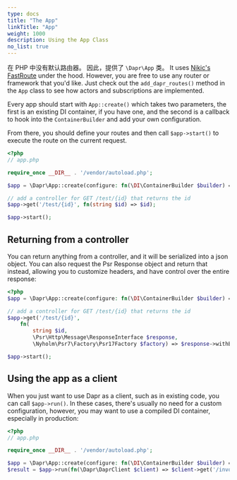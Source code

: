 ```yaml
---
type: docs
title: "The App"
linkTitle: "App"
weight: 1000
description: Using the App Class
no_list: true
---
```


在 PHP 中没有默认路由器。 因此，提供了 `\Dapr\App` 类。 It uses [Nikic's FastRoute](https://github.com/nikic/FastRoute) under the hood. However, you are free to use any router or framework that you'd like. Just check out the `add_dapr_routes()` method in the `App` class to see how actors and subscriptions are implemented.

Every app should start with `App::create()` which takes two parameters, the first is an existing DI container, if you have one, and the second is a callback to hook into the `ContainerBuilder` and add your own configuration.

From there, you should define your routes and then call `$app->start()` to execute the route on the current request.


```php
<?php
// app.php

require_once __DIR__ . '/vendor/autoload.php';

$app = \Dapr\App::create(configure: fn(\DI\ContainerBuilder $builder) => $builder->addDefinitions('config.php'));

// add a controller for GET /test/{id} that returns the id
$app->get('/test/{id}', fn(string $id) => $id);

$app->start();
```

## Returning from a controller

You can return anything from a controller, and it will be serialized into a json object. You can also request the Psr Response object and return that instead, allowing you to customize headers, and have control over the entire response:

```php
<?php
$app = \Dapr\App::create(configure: fn(\DI\ContainerBuilder $builder) => $builder->addDefinitions('config.php'));

// add a controller for GET /test/{id} that returns the id
$app->get('/test/{id}', 
    fn(
        string $id, 
        \Psr\Http\Message\ResponseInterface $response, 
        \Nyholm\Psr7\Factory\Psr17Factory $factory) => $response->withBody($factory->createStream($id)));

$app->start();
```

## Using the app as a client

When you just want to use Dapr as a client, such as in existing code, you can call `$app->run()`. In these cases, there's usually no need for a custom configuration, however, you may want to use a compiled DI container, especially in production:

```php
<?php
// app.php

require_once __DIR__ . '/vendor/autoload.php';

$app = \Dapr\App::create(configure: fn(\DI\ContainerBuilder $builder) => $builder->enableCompilation(__DIR__));
$result = $app->run(fn(\Dapr\DaprClient $client) => $client->get('/invoke/other-app/method/my-method'));
```
